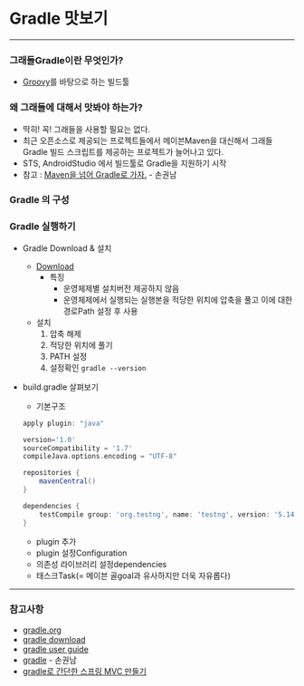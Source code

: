 Gradle 맛보기
===========

*****

### 그래들Gradle이란 무엇인가?
* [Groovy](http://groovy.codehaus.org/)를 바탕으로 하는 빌드툴


### 왜 그래들에 대해서 맛봐야 하는가?
* 딱히! 꼭! 그래들을 사용할 필요는 없다.
* 최근 오픈소스로 제공되는 프로젝트들에서 메이븐Maven을 대신해서 그래들Gradle 빌드 스크립트를 제공하는 프로젝트가 늘어나고 있다.
* STS, AndroidStudio 에서 빌드툴로 Gradle을 지원하기 시작
* 참고 : [Maven을 넘어 Gradle로 가자.](http://kwon37xi.egloos.com/4747016) - 손권남


### Gradle 의 구성

### Gradle 실행하기
* Gradle Download & 설치
	* [Download](http://www.gradle.org/downloads)
		- 특징
			- 운영체제별 설치버전 제공하지 않음
			- 운영체제에서 실행되는 실행본을 적당한 위치에 압축을 풀고 이에 대한 경로Path 설정 후 사용
	* 설치
		1. 압축 해제
		2. 적당한 위치에 풀기
		3. PATH 설정
		4. 설정확인
			<code>gradle --version</code>
* build.gradle 살펴보기
	* 기본구조
	
    ``` groovy
	apply plugin: "java"

	version='1.0'
	sourceCompatibility = '1.7'
	compileJava.options.encoding = "UTF-8"

	repositories {
	    mavenCentral()
	}

	dependencies {
	    testCompile group: 'org.testng', name: 'testng', version: '5.14+'
	}
    ```
    
	* plugin 추가
	* plugin 설정Configuration
	* 의존성 라이브러리 설정dependencies
	* 태스크Task(= 메이븐 골goal과 유사하지만 더욱 자유롭다)

*****

### 참고사항
* [gradle.org](http://www.gradle.org/)
* [gradle download](http://www.gradle.org/downloads)
* [gradle user guide](http://www.gradle.org/docs/current/userguide/userguide.html)
* [gradle](http://wiki.kwonnam.pe.kr/gradle) - 손권남
* [gradle로 간단한 스프링 MVC 만들기](http://arawn.github.io/blog/2012/08/28/gradle-springmvc-project/)